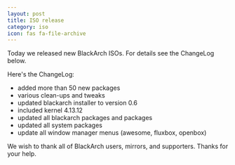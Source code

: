 ```yaml
---
layout: post
title: ISO release
category: iso
icon: fas fa-file-archive
---
```


Today we released new BlackArch ISOs. For details see the ChangeLog below.

Here's the ChangeLog:

* added more than 50 new packages
* various clean-ups and tweaks
* updated blackarch installer to version 0.6
* included kernel 4.13.12
* updated all blackarch packages and packages
* updated all system packages
* update all window manager menus (awesome, fluxbox, openbox)



We wish to thank all of BlackArch users, mirrors, and supporters. Thanks for your help.